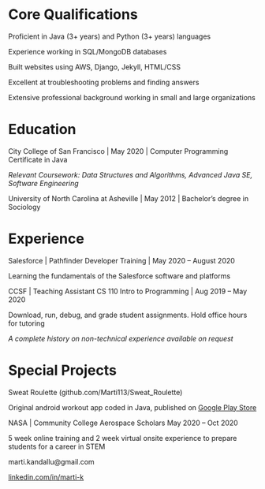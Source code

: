 <body>

<h1>Core Qualifications </h1>

<p>Proficient in Java (3+ years) and Python (3+ years) languages </p>
<p>Experience working in SQL/MongoDB databases </p>
<p>Built websites using AWS, Django, Jekyll, HTML/CSS </p>
<p>Excellent at troubleshooting problems and finding answers</p>
<p>Extensive professional background working in small and large organizations</p>

<h1>Education </h1>

<p>City College of San Francisco | May 2020 | Computer Programming Certificate in Java</p> 
<div><i>Relevant Coursework: Data Structures and Algorithms, Advanced Java SE, Software Engineering</i></div>

<p>University of North Carolina at Asheville | May 2012 | Bachelor’s degree in Sociology</p>

<h1>Experience</h1>

<p>Salesforce | Pathfinder Developer Training | May 2020 – August 2020</p>
<div>Learning the fundamentals of the Salesforce software and platforms</div>

<p>CCSF | Teaching Assistant CS 110 Intro to Programming | Aug 2019 – May 2020</p>
<div>Download, run, debug, and grade student assignments. Hold office hours for tutoring</div>

<p><i>A complete history on non-technical experience available on request</i></p>

<h1>Special Projects</h1>

<p>Sweat Roulette (github.com/Marti113/Sweat_Roulette) <p>
<p>Original android workout app coded in Java, published on <a href="https://play.google.com/store/apps/details?id=io.github.marti113.sweatroulette">Google Play Store</a> </p>

<p>NASA | Community College Aerospace Scholars May 2020 – Oct 2020 </p>
<p>5 week online training and 2 week virtual onsite experience to prepare students for a career in STEM</p>


<footer>
<p>marti.kandallu@gmail.com</p>
<p><a href="https:www.linkedin.com/in/marti-k"> linkedin.com/in/marti-k </a></p>
</footer>